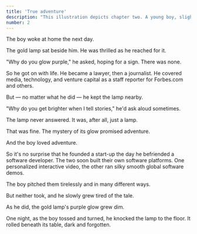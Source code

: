 ```yaml
---
title: 'True adventure'
description: "This illustration depicts chapter two. A young boy, slightly older than in chapter one, is waking one bright morning. His white t-shirt is gleaming, lit by the sunlight that streams in the window behind him. It's draped by bright yellow curtains. A bookshelf hangs off the wall, just above his brown headboard. A poster with the moon hangs on the right side of the headboard. Two fluffy white pillows lean against it, and the boy's red blanket covers his lower body. He's leaning up, resting on his left elbow, cheeks flush with excitement and a giant grin lighting up his big brown eyes. His right hand is reaching out to touch the squat gold lamp that the fairy gave him in chapter one. Bathed in purplish light, fairy dust still magically glittering around it, the gold lamp boldly fills the majority of the image's foreground. Its top and sides are ringed by mysterious runes, and the fantastic hovers all around it."
number: 2
---
```


The boy woke at home the next day. 

The gold lamp sat beside him. He was thrilled as he reached for it. 

"Why do you glow purple," he asked, hoping for a sign. There was none. 

So he got on with life. He became a lawyer, then a journalist. He covered media, technology, and venture capital as a staff reporter for Forbes.com and others.

But — no matter what he did — he kept the lamp nearby. 

"Why do you get brighter when I tell stories," he'd ask aloud sometimes.

The lamp never answered. It was, after all, just a lamp. 

That was fine. The mystery of its glow promised adventure. 

And the boy loved adventure. 

So it's no surprise that he founded a start-up the day he befriended a software developer. The two soon built their own software platforms. One personalized interactive video, the other ran silky smooth global software demos. 

The boy pitched them tirelessly and in many different ways. 

But neither took, and he slowly grew tired of the tale. 

As he did, the gold lamp's purple glow grew dim. 

One night, as the boy tossed and turned, he knocked the lamp to the floor. It rolled beneath its table, dark and forgotten.

